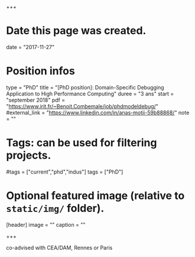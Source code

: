 +++
# Date this page was created.
date = "2017-11-27"

# Position infos
type = "PhD"
title = "[PhD position]: Domain-Specific Debugging Application to High Performance Computing"
duree = "3 ans"
start = "september 2018"
pdf = "https://www.irit.fr/~Benoit.Combemale/job/phdmodeldebug/"
#external_link = "https://www.linkedin.com/in/anas-motii-59b88868/"
note = ""

# Tags: can be used for filtering projects.
#tags = ["current","phd","indus"]
tags = ["PhD"]

# Optional featured image (relative to `static/img/` folder).
[header]
image = ""
caption = ""

+++

co-advised with CEA/DAM, Rennes or Paris
